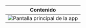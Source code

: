 
| Contenido |
|-----------|
| ![Pantalla principal de la app](https://github.com/user-attachments/assets/977dc838-b309-4d9b-a446-043589fec9d1)   |
